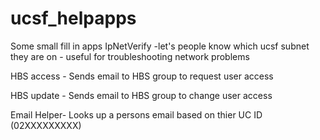 # ucsf_helpapps
Some small fill in apps
IpNetVerify -let's people know which ucsf subnet  they are on - useful for troubleshooting network problems

HBS access - Sends email to HBS group to request user access

HBS update - Sends email to HBS group to change user access

Email Helper- Looks up a persons email based on thier UC ID (02XXXXXXXXX)
